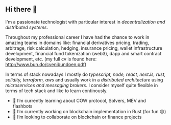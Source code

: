 ## Hi there 👋

I'm a passionate technologist with particular interest in _decentralization and distributed systems_.

Throughout my professional career I have had the chance to work in amazing teams in domains like: financial derivatives pricing, trading, arbitrage, risk calculation, hedging, insurance pricing, wallet infrastructure development, financial fund tokenization (web3), dapp and smart contract development, etc. (my full cv is found here: http://www.bun.do/cvenibundoen.pdf)

In terms of stack nowadays I mostly do _typescript, node, react, nextJs, rust, solidity, terraform, aws_ and usually work in a _distributed architecture_ using _microservices and messaging brokers_.
I consider myself quite flexible in terms of tech stack and like to learn continously.

- 🌱 I’m currently learning about COW protocol, Solvers, MEV and flashbots
- 🔭 I’m currently working on blockchain implementation in Rust (for fun 😄)
- 👯 I’m looking to collaborate on blockchain or finance projects

<!--
**enibundo/enibundo** is a ✨ _special_ ✨ repository because its `README.md` (this file) appears on your GitHub profile.

Here are some ideas to get you started:

- 🔭 I’m currently working on ...
- 🌱 I’m currently learning ...
- 👯 I’m looking to collaborate on ...
- 🤔 I’m looking for help with ...
- 💬 Ask me about ...
- 📫 How to reach me: ...
- 😄 Pronouns: ...
- ⚡ Fun fact: ...
-->
